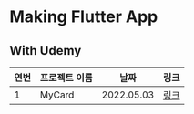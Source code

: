 # Making Flutter App

## With Udemy
| 연번 | 프로젝트 이름 | 날짜       | 링크               |
| ---- | ------------- | ---------- | ------------------ |
| 1    | MyCard        | 2022.05.03 | [링크](./my_card/) |